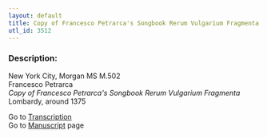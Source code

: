 ```yaml
---
layout: default
title: Copy of Francesco Petrarca's Songbook Rerum Vulgarium Fragmenta
utl_id: 3512
---
```


###  Description:

New York City, Morgan MS M.502<br>
Francesco Petrarca<br>
_Copy of Francesco Petrarca's Songbook Rerum Vulgarium Fragmenta_<br>
Lombardy, around 1375

Go to [Transcription](https://centerfordigitalhumanities.github.io/Newberry-Italian-paleography/transcription/306)<br>
Go to [Manuscript](https://centerfordigitalhumanities.github.io/Newberry-Italian-paleography/www/record.html?id=306) page <br>

